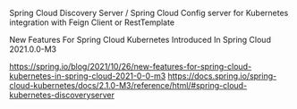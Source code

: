 Spring Cloud Discovery Server / Spring Cloud Config server for Kubernetes integration with Feign Client or RestTemplate

New Features For Spring Cloud Kubernetes Introduced In Spring Cloud 2021.0.0-M3

https://spring.io/blog/2021/10/26/new-features-for-spring-cloud-kubernetes-in-spring-cloud-2021-0-0-m3
https://docs.spring.io/spring-cloud-kubernetes/docs/2.1.0-M3/reference/html/#spring-cloud-kubernetes-discoveryserver
